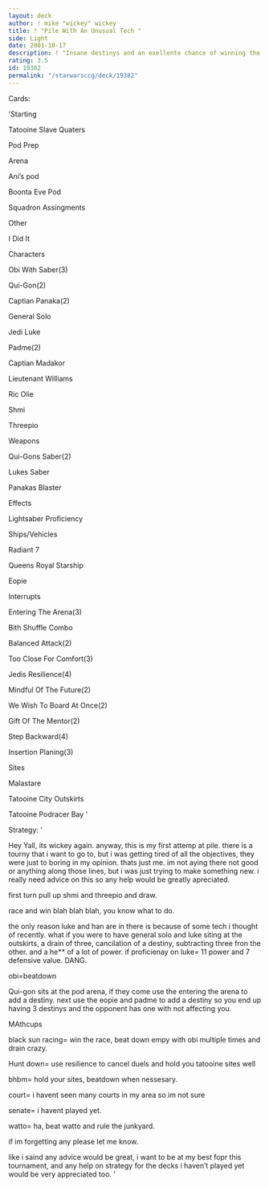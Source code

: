 ```yaml
---
layout: deck
author: ! mike "wickey" wickey
title: ! "Pile With An Unusual Tech "
side: Light
date: 2001-10-17
description: ! "Insane destinys and an exellente chance of winning the race every time? Wow"
rating: 3.5
id: 19382
permalink: "/starwarsccg/deck/19382"
---
```

Cards: 

'Starting

Tatooine Slave Quaters

Pod Prep

Arena

Ani’s pod

Boonta Eve Pod

Squadron Assingments


Other

I Did It


Characters

Obi With Saber(3)

Qui-Gon(2)

Captian Panaka(2)

General Solo

Jedi Luke

Padme(2)

Captian Madakor

Lieutenant Williams

Ric Olie

Shmi

Threepio


Weapons

Qui-Gons Saber(2)

Lukes Saber

Panakas Blaster


Effects

Lightsaber Proficiency


Ships/Vehicles

Radiant 7

Queens Royal Starship

Eopie


Interrupts

Entering The Arena(3)

Bith Shuffle Combo

Balanced Attack(2)

Too Close For Comfort(3)

Jedis Resilience(4)

Mindful Of The Future(2)

We Wish To Board At Once(2)

Gift Of The Mentor(2)

Step Backward(4)

Insertion Planing(3)


Sites

Malastare

Tatooine City Outskirts

Tatooine Podracer Bay '

Strategy: '

Hey Yall, its wickey again. anyway, this is my first attemp at pile. there is a tourny that i want to go to, but i was getting tired of all the objectives, they were just to boring in my opinion. thats just me. im not aying there not good or anything along those lines, but i was just trying to make something new. i really need advice on this so any help would be greatly apreciated. 


first turn pull up shmi and threepio and draw.

race and win blah blah blah, you know what to do.

the only reason luke and han are in there is because of some tech i thought of recently. what if you were to have general solo and luke siting at the outskirts, a drain of three, cancilation of a destiny, subtracting three fron the other. and a he** of a lot of power. if proficienay on luke= 11 power and 7 defensive value. DANG.

obi=beatdown

Qui-gon sits at the pod arena, if they come use the entering the arena to add a destiny. next use the eopie and padme to add a destiny so you end up having 3 destinys and the opponent has one with not affecting you. 



MAthcups


black sun racing= win the race, beat down empy with obi multiple times and drain crazy.


Hunt down= use resilience to cancel duels and hold you tatooine sites well


bhbm= hold your sites, beatdown when nessesary.


court= i havent seen many courts in my area so im not sure


senate= i havent played yet.


watto= ha, beat watto and rule the junkyard.


if im forgetting any please let me know.


like i saind any advice would be great, i want to be at my best fopr this tournament, and any help on strategy for the decks i haven’t played yet would be very appreciated too.  '
